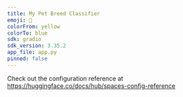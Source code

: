 ```yaml
---
title: My Pet Breed Classifier
emoji: 👀
colorFrom: yellow
colorTo: blue
sdk: gradio
sdk_version: 3.35.2
app_file: app.py
pinned: false
---
```


Check out the configuration reference at https://huggingface.co/docs/hub/spaces-config-reference
